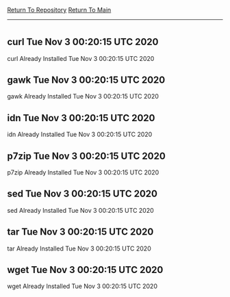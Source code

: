 [Return To Repository](https://github.com/deathbybandaid/piholeparser/)
[Return To Main](https://github.com/deathbybandaid/piholeparser/blob/master/RecentRunLogs/Mainlog.md)
____________________________________
# 
## curl Tue Nov  3 00:20:15 UTC 2020
curl Already Installed Tue Nov  3 00:20:15 UTC 2020
## gawk Tue Nov  3 00:20:15 UTC 2020
gawk Already Installed Tue Nov  3 00:20:15 UTC 2020
## idn Tue Nov  3 00:20:15 UTC 2020
idn Already Installed Tue Nov  3 00:20:15 UTC 2020
## p7zip Tue Nov  3 00:20:15 UTC 2020
p7zip Already Installed Tue Nov  3 00:20:15 UTC 2020
## sed Tue Nov  3 00:20:15 UTC 2020
sed Already Installed Tue Nov  3 00:20:15 UTC 2020
## tar Tue Nov  3 00:20:15 UTC 2020
tar Already Installed Tue Nov  3 00:20:15 UTC 2020
## wget Tue Nov  3 00:20:15 UTC 2020
wget Already Installed Tue Nov  3 00:20:15 UTC 2020

